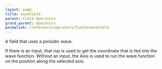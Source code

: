 ```yaml
---
layout: page
title: waveField
parent: Field Operators
grand_parent: Operators
permalink: /reference/operators/field/waveField
---
```


A field that uses a periodic wave.

If there is an input, that rop is used to get the coordinate that is fed into the wave function.
Without an input, the Axis is used to run the wave function on the position along the selected axis.
